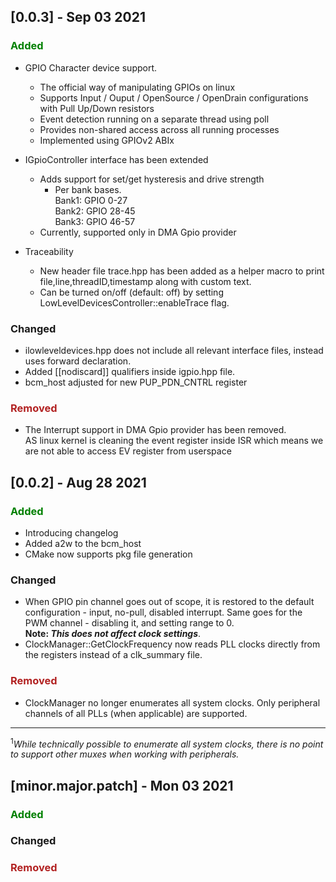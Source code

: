 ## [0.0.3] - Sep 03 2021
### <span style="color:green">Added</span>
* GPIO Character device support.
  * The official way of manipulating GPIOs on linux
  * Supports Input / Ouput / OpenSource / OpenDrain configurations with Pull Up/Down resistors
  * Event detection running on a separate thread using poll
  * Provides non-shared access across all running processes
  * Implemented using GPIOv2 ABIx  
  
  
* IGpioController interface has been extended
  * Adds support for set/get hysteresis and drive strength
    * Per bank bases.  
      Bank1:  GPIO 0-27  
      Bank2:  GPIO 28-45  
      Bank3:  GPIO 46-57
  * Currently, supported only in DMA Gpio provider  
  

* Traceability
  * New header file trace.hpp has been added as a helper macro to print file,line,threadID,timestamp
    along with custom text.
  * Can be turned on/off (default: off) by setting LowLevelDevicesController::enableTrace flag.

### Changed
* ilowleveldevices.hpp does not include all relevant interface files, instead uses forward declaration.
* Added [[nodiscard]] qualifiers inside igpio.hpp file.
* bcm_host adjusted for new PUP_PDN_CNTRL register

### <span style="color:FireBrick"> Removed </span>
* The Interrupt support in DMA Gpio provider has been removed.   
  AS linux kernel is cleaning the event register inside ISR which means 
  we are not able to access EV register from userspace


## [0.0.2] - Aug 28 2021
### <span style="color:green">Added</span>
* Introducing changelog
* Added a2w to the bcm_host
* CMake now supports pkg file generation

### Changed
* When GPIO pin channel goes out of scope, it is restored
  to the default configuration - input, no-pull, disabled interrupt. 
  Same goes for the PWM channel - disabling it, and setting range to 0.  
  **Note: *This does not affect clock settings***.
* ClockManager::GetClockFrequency now reads PLL clocks directly
  from the registers instead of a clk_summary file.

### <span style="color:FireBrick"> Removed </span>
* ClockManager no longer enumerates all system clocks. Only peripheral
  channels of all PLLs (when applicable) are supported.
  
---
<sup>1</sup>*While technically possible to enumerate all system clocks, there is no point
to support other muxes when working with peripherals.*

## [minor.major.patch] - Mon 03 2021
### <span style="color:green">Added</span>
### Changed
### <span style="color:FireBrick"> Removed </span>
